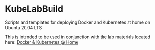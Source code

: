 # KubeLabBuild
Scripts and templates for deploying Docker and Kubernetes at home on Ubuntu 20.04 LTS

This is intended to be used in conjunction with the lab materials located here: [Docker & Kubernetes @ Home](https://www.corymalon.com/docker-kubernetes-home/)
